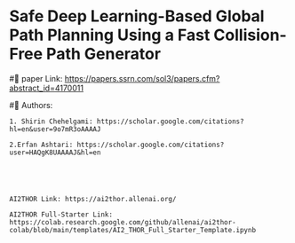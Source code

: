 # Safe Deep Learning-Based Global Path Planning Using a Fast Collision-Free Path Generator

#📃
    paper Link: https://papers.ssrn.com/sol3/papers.cfm?abstract_id=4170011

#📝 Authors:

    1. Shirin Chehelgami: https://scholar.google.com/citations?hl=en&user=9o7mR3oAAAAJ

    2.Erfan Ashtari: https://scholar.google.com/citations?user=HAQgK8UAAAAJ&hl=en





    AI2THOR Link: https://ai2thor.allenai.org/

    AI2THOR Full-Starter Link: https://colab.research.google.com/github/allenai/ai2thor-colab/blob/main/templates/AI2_THOR_Full_Starter_Template.ipynb

